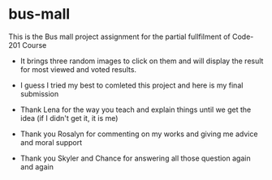# bus-mall

This is the Bus mall project assignment for the partial fullfilment of Code-201 Course

- It brings three random images to click on them and will display the result for most viewed and voted results.

- I guess I tried my best to comleted this project and here is my final submission

- Thank Lena for the way you teach and explain things until we get the idea (if I didn't get it, it is me)

- Thank you Rosalyn for commenting on my works and giving me advice and moral support

- Thank you Skyler and Chance for answering all those question again and again 

